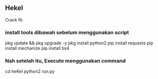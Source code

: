 ## Hekel
Crack fb 

### install tools dibawah sebelum menggunakan script
pkg update && pkg upgrade -y
pkg install python2
pip install requests
pip install mechanize
pip install bs4

### Nah setelah itu, Execute menggunakan command
cd heKel
python2 run.py


